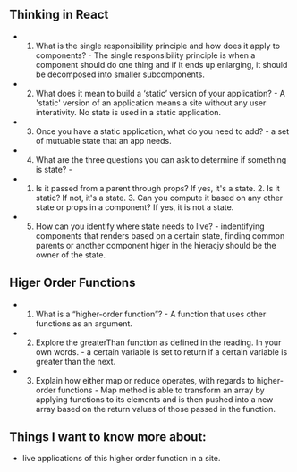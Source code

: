 ## Thinking in React
-  1. What is the single responsibility principle and how does it apply to components? - The single responsibility principle is when a component should do one thing and if it ends up enlarging, it should be decomposed into smaller subcomponents.
-  2. What does it mean to build a ‘static’ version of your application? - A 'static' version of an application means a site without any user interativity. No state is used in a static application.
- 3. Once you have a static application, what do you need to add? - a set of mutuable state that an app needs.
- 4. What are the three questions you can ask to determine if something is state? -
- 1. Is it passed from a parent through props? If yes, it's a state. 2. Is it static? If not, it's a state. 3. Can you compute it based on any other state or props in a component? If yes, it is not a state.
- 5. How can you identify where state needs to live? - indentifying components that renders based on a certain state, finding common parents or another component higer in the hieracjy should be the owner of the state. 

## Higer Order Functions
- 1. What is a “higher-order function”? - A function that uses other functions as an argument. 
- 2. Explore the greaterThan function as defined in the reading. In your own words. - a certain variable is set to return if a certain variable is greater than the next.
- 3. Explain how either map or reduce operates, with regards to higher-order functions - Map method is able to transform an array by applying functions to its elements and is then pushed into a new array based on the return values of those passed in the function. 

## Things I want to know more about: 
- live applications of this higher order function in a site. 
